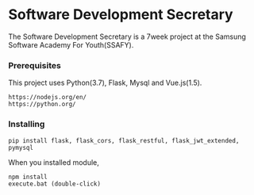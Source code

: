 # Software Development Secretary

The Software Development Secretary is a 7week project at the Samsung Software Academy For Youth(SSAFY).


### Prerequisites

This project uses Python(3.7), Flask, Mysql and Vue.js(1.5).

```
https://nodejs.org/en/
https://python.org/
```

### Installing

```
pip install flask, flask_cors, flask_restful, flask_jwt_extended, pymysql
```

When you installed module,

```
npm install
execute.bat (double-click)
```
